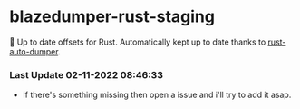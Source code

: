 # blazedumper-rust-staging

🚀 Up to date offsets for Rust. Automatically kept up to date thanks to [rust-auto-dumper](https://github.com/Akandesh/rust-auto-dumper).


### Last Update 02-11-2022 08:46:33
- If there's something missing then open a issue and i'll try to add it asap.